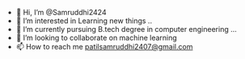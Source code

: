 - 👋 Hi, I’m @Samruddhi2424
- 👀 I’m interested in Learning new things ..
- 🌱 I’m currently pursuing B.tech degree in computer engineering  ...
- 💞️ I’m looking to collaborate on machine learning 
- 📫 How to reach me patilsamruddhi2407@gmail.com


<!---
Samruddhi2424/Samruddhi2424 is a ✨ special ✨ repository because its `README.md` (this file) appears on your GitHub profile.
You can click the Preview link to take a look at your changes.
--->

